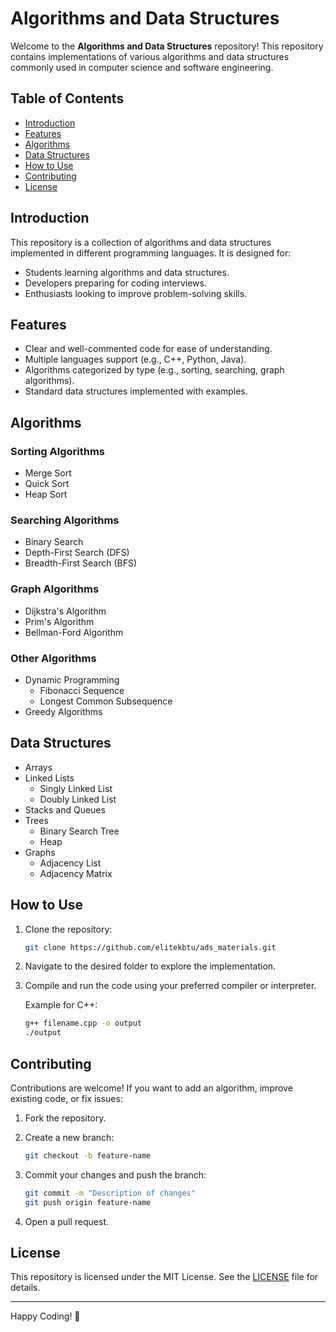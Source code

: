 # Algorithms and Data Structures

Welcome to the **Algorithms and Data Structures** repository! This repository contains implementations of various algorithms and data structures commonly used in computer science and software engineering.

## Table of Contents

- [Introduction](#introduction)
- [Features](#features)
- [Algorithms](#algorithms)
- [Data Structures](#data-structures)
- [How to Use](#how-to-use)
- [Contributing](#contributing)
- [License](#license)

## Introduction

This repository is a collection of algorithms and data structures implemented in different programming languages. It is designed for:

- Students learning algorithms and data structures.
- Developers preparing for coding interviews.
- Enthusiasts looking to improve problem-solving skills.

## Features

- Clear and well-commented code for ease of understanding.
- Multiple languages support (e.g., C++, Python, Java).
- Algorithms categorized by type (e.g., sorting, searching, graph algorithms).
- Standard data structures implemented with examples.

## Algorithms

### Sorting Algorithms
- Merge Sort
- Quick Sort
- Heap Sort

### Searching Algorithms
- Binary Search
- Depth-First Search (DFS)
- Breadth-First Search (BFS)

### Graph Algorithms
- Dijkstra's Algorithm
- Prim's Algorithm
- Bellman-Ford Algorithm

### Other Algorithms
- Dynamic Programming
  - Fibonacci Sequence
  - Longest Common Subsequence
- Greedy Algorithms

## Data Structures

- Arrays
- Linked Lists
  - Singly Linked List
  - Doubly Linked List
- Stacks and Queues
- Trees
  - Binary Search Tree
  - Heap
- Graphs
  - Adjacency List
  - Adjacency Matrix

## How to Use

1. Clone the repository:

   ```bash
   git clone https://github.com/elitekbtu/ads_materials.git
   ```

2. Navigate to the desired folder to explore the implementation.

3. Compile and run the code using your preferred compiler or interpreter.

   Example for C++:
   ```bash
   g++ filename.cpp -o output
   ./output
   ```

## Contributing

Contributions are welcome! If you want to add an algorithm, improve existing code, or fix issues:

1. Fork the repository.
2. Create a new branch:

   ```bash
   git checkout -b feature-name
   ```

3. Commit your changes and push the branch:

   ```bash
   git commit -m "Description of changes"
   git push origin feature-name
   ```

4. Open a pull request.

## License

This repository is licensed under the MIT License. See the [LICENSE](LICENSE) file for details.

---

Happy Coding! 🎉